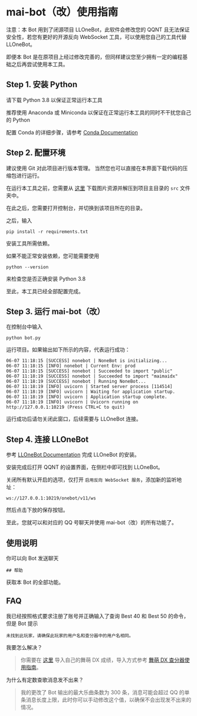 # mai-bot（改）使用指南

注意：本 Bot 用到了闭源项目 LLOneBot，此软件会修改您的 QQNT 且无法保证安全性，若您有更好的开源反向 WebSocket 工具，可以使用您自己的工具代替 LLOneBot。

即便本 Bot 是在原项目上经过修改完善的，但同样建议您至少拥有一定的编程基础之后再尝试使用本工具。

## Step 1. 安装 Python

请下载 Python 3.8 以保证正常运行本工具

推荐使用 Anaconda 或 Miniconda 以保证在正常运行本工具的同时不干扰您自己的 Python

配置 Conda 的详细步骤，请参考 [Conda Documentation](https://docs.conda.io/en/latest/)

## Step 2. 配置环境

建议使用 Git 对此项目进行版本管理。
当然您也可以直接在本界面下载代码的压缩包进行运行。

在运行本工具之前，您需要从 [这里](https://www.diving-fish.com/maibot/static.zip) 下载图片资源并解压到项目主目录的 `src` 文件夹中。

在此之后，您需要打开控制台，并切换到该项目所在的目录。

之后，输入
```
pip install -r requirements.txt
```
安装工具所需依赖。

如果不能正常安装依赖，您可能需要使用
```
python --version
```
来检查您是否正确安装 Python 3.8

至此，本工具已经全部配置完成。

## Step 3. 运行 mai-bot（改）

在控制台中输入
```
python bot.py
```
运行项目。如果输出如下所示的内容，代表运行成功：
```
06-07 11:18:15 [SUCCESS] nonebot | NoneBot is initializing...
06-07 11:18:15 [INFO] nonebot | Current Env: prod
06-07 11:18:15 [SUCCESS] nonebot | Succeeded to import "public"
06-07 11:18:19 [SUCCESS] nonebot | Succeeded to import "maimaidx"
06-07 11:18:19 [SUCCESS] nonebot | Running NoneBot...
06-07 11:18:19 [INFO] uvicorn | Started server process [114514]
06-07 11:18:19 [INFO] uvicorn | Waiting for application startup.
06-07 11:18:19 [INFO] uvicorn | Application startup complete.
06-07 11:18:19 [INFO] uvicorn | Uvicorn running on http://127.0.0.1:10219 (Press CTRL+C to quit)
```
运行成功后请勿关闭此窗口，后续需要与 LLOneBot 连接。

## Step 4. 连接 LLOneBot

参考 [LLOneBot Documentation](https://llonebot.github.io/zh-CN/guide/getting-started) 完成 LLOneBot 的安装。

安装完成后打开 QQNT 的设置界面，在侧栏中即可找到 LLOneBot。

关闭所有默认开启的选项，仅打开 `启用反向 WebSocket 服务`，添加新的监听地址：
```
ws://127.0.0.1:10219/onebot/v11/ws
```
然后点击下放的保存按钮。

至此，您就可以和对应的 QQ 号聊天并使用 mai-bot（改）的所有功能了。

## 使用说明

你可以向 Bot 发送聊天
```
## 帮助
```
获取本 Bot 的全部功能。

## FAQ

我已经按照格式要求注册了账号并正确输入了查询 Best 40 和 Best 50 的命令，但是 Bot 提示
```
未找到此玩家，请确保此玩家的用户名和查分器中的用户名相同。
```
我要怎么解决？
> 你需要在 [这里](https://www.diving-fish.com/) 导入自己的舞萌 DX 成绩，导入方式参考 [舞萌 DX 查分器使用指南](https://www.diving-fish.com/maimaidx/prober_guide)。

为什么有定数查歌消息发不出来？
> 我的更改了 Bot 输出的最大乐曲条数为 300 条，消息可能会超过 QQ 的单条消息长度上限，此时你可以手动修改这个值，以确保不会出现发不出来的情况。